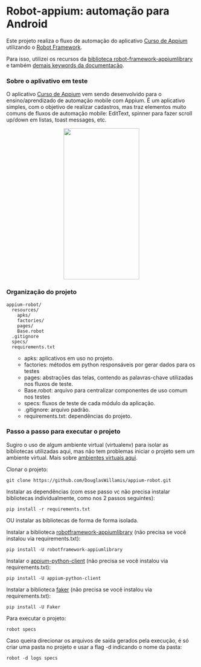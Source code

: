 # Robot-appium: automação para Android

Este projeto realiza o fluxo de automação do aplicativo [Curso de Appium](https://github.com/clarabez/appium-android-app) utilizando o [Robot Framework](https://robotframework.org/robotframework/).

Para isso, utilizei os recursos da [biblioteca robot-framework-appiumlibrary](https://github.com/serhatbolsu/robotframework-appiumlibrary) e também [demais keywords da documentação](http://serhatbolsu.github.io/robotframework-appiumlibrary/AppiumLibrary.html).

### Sobre o aplivativo em teste

O aplicativo [Curso de Appium](https://github.com/clarabez/appium-android-app) vem sendo desenvolvido para o ensino/aprendizado de automação mobile com Appium. É um aplicativo simples, com o objetivo de realizar cadastros, mas traz elementos muito comuns de fluxos de automação mobile: EditText, spinner para fazer scroll up/down em listas, toast messages, etc.

<div align="center">
<img src="https://raw.githubusercontent.com/clarabez/appium-robot/main/imagens/tela_principal_app.png" width="200" height="400">
</div>


### Organização do projeto

````
appium-robot/
  resources/
    apks/
    factories/
    pages/
    Base.robot
  .gitignore
  specs/
  requirements.txt
````

<ul>

- apks: aplicativos em uso no projeto.
- factories: métodos em python responsáveis por gerar dados para os testes
- pages: abstrações das telas, contendo as palavras-chave utilizadas nos fluxos de teste.
- Base.robot: arquivo para centralizar componentes de uso comum nos testes
- specs: fluxos de teste de cada módulo da aplicação.
- .gitignore: arquivo padrão.
- requirements.txt: dependências do projeto.

</ul>

### Passo a passo para executar o projeto

Sugiro o uso de algum ambiente virtual (virtualenv) para isolar as bibliotecas utilizadas aqui, mas não tem problemas iniciar o projeto sem um ambiente virtual. Mais sobre [ambientes virtuais aqui](https://realpython.com/lessons/creating-virtual-environment/).


Clonar o projeto:
```
git clone https://github.com/DouglasWillamis/appium-robot.git
```

Instalar as dependências (com esse passo vc não precisa instalar bibliotecas individualmente, como nos 2 passos seguintes):
```
pip install -r requirements.txt
```

OU instalar as bibliotecas de forma de forma isolada.

Instalar a biblioteca [robotframework-appiumlibrary](http://serhatbolsu.github.io/robotframework-appiumlibrary/AppiumLibrary.html) (não precisa se você instalou via requirements.txt):
```
pip install -U robotframework-appiumlibrary
```

Instalar o [appium-python-client](https://pypi.org/project/Appium-Python-Client/) (não precisa se você instalou via requirements.txt):
```
pip install -U appium-python-client
```

Instalar a biblioteca [faker](https://pypi.org/project/Faker/) (não precisa se você instalou via requirements.txt):
```
pip install -U Faker
```

Para executar o projeto:
```
robot specs
```

Caso queira direcionar os arquivos de saída gerados pela execução, é só criar uma pasta no projeto e usar a flag -d indicando o nome da pasta:
```
robot -d logs specs
```
